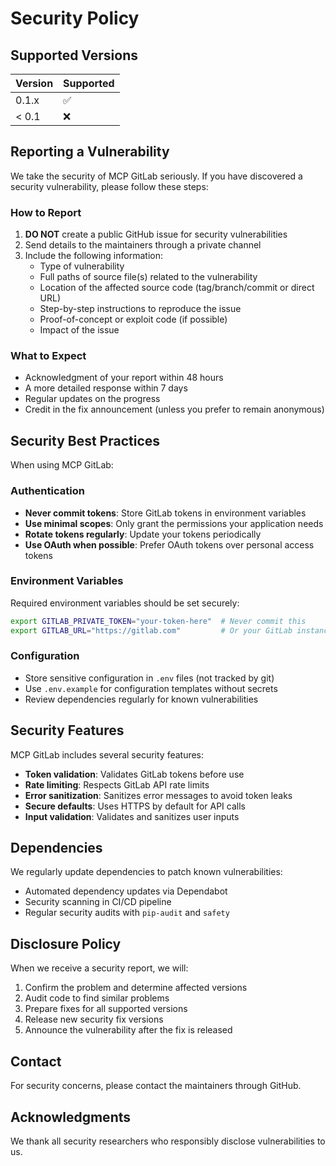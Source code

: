 # Security Policy

## Supported Versions

| Version | Supported          |
| ------- | ------------------ |
| 0.1.x   | :white_check_mark: |
| < 0.1   | :x:                |

## Reporting a Vulnerability

We take the security of MCP GitLab seriously. If you have discovered a security vulnerability, please follow these steps:

### How to Report

1. **DO NOT** create a public GitHub issue for security vulnerabilities
2. Send details to the maintainers through a private channel
3. Include the following information:
   - Type of vulnerability
   - Full paths of source file(s) related to the vulnerability
   - Location of the affected source code (tag/branch/commit or direct URL)
   - Step-by-step instructions to reproduce the issue
   - Proof-of-concept or exploit code (if possible)
   - Impact of the issue

### What to Expect

- Acknowledgment of your report within 48 hours
- A more detailed response within 7 days
- Regular updates on the progress
- Credit in the fix announcement (unless you prefer to remain anonymous)

## Security Best Practices

When using MCP GitLab:

### Authentication

- **Never commit tokens**: Store GitLab tokens in environment variables
- **Use minimal scopes**: Only grant the permissions your application needs
- **Rotate tokens regularly**: Update your tokens periodically
- **Use OAuth when possible**: Prefer OAuth tokens over personal access tokens

### Environment Variables

Required environment variables should be set securely:
```bash
export GITLAB_PRIVATE_TOKEN="your-token-here"  # Never commit this
export GITLAB_URL="https://gitlab.com"         # Or your GitLab instance
```

### Configuration

- Store sensitive configuration in `.env` files (not tracked by git)
- Use `.env.example` for configuration templates without secrets
- Review dependencies regularly for known vulnerabilities

## Security Features

MCP GitLab includes several security features:

- **Token validation**: Validates GitLab tokens before use
- **Rate limiting**: Respects GitLab API rate limits
- **Error sanitization**: Sanitizes error messages to avoid token leaks
- **Secure defaults**: Uses HTTPS by default for API calls
- **Input validation**: Validates and sanitizes user inputs

## Dependencies

We regularly update dependencies to patch known vulnerabilities:
- Automated dependency updates via Dependabot
- Security scanning in CI/CD pipeline
- Regular security audits with `pip-audit` and `safety`

## Disclosure Policy

When we receive a security report, we will:

1. Confirm the problem and determine affected versions
2. Audit code to find similar problems
3. Prepare fixes for all supported versions
4. Release new security fix versions
5. Announce the vulnerability after the fix is released

## Contact

For security concerns, please contact the maintainers through GitHub.

## Acknowledgments

We thank all security researchers who responsibly disclose vulnerabilities to us.